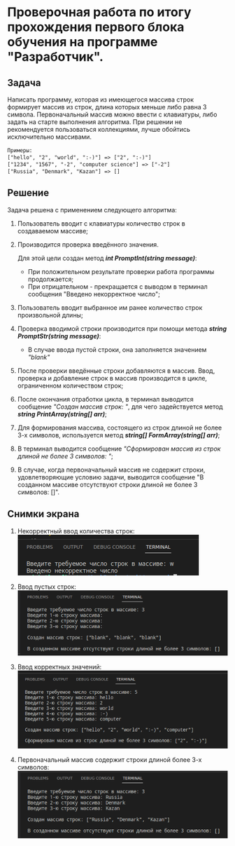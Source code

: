 # Проверочная работа по итогу прохождения первого блока обучения на программе "Разработчик".

## Задача
Написать программу, которая из имеющегося массива строк формирует массив из строк, длина которых меньше либо равна 3 символа.
Первоначальный массив можно ввести с клавиатуры, либо задать на старте выполнения алгоритма. 
При решении не рекомендуется пользоваться коллекциями, лучше обойтись исключительно массивами.

    Примеры:
    ["hello", "2", "world", ":-)"] => ["2", ":-)"]
    ["1234", "1567", "-2", "computer science"] => ["-2"]
    ["Russia", "Denmark", "Kazan"] => []

## Решение
Задача решена с применением следующего алгоритма: 
1. Пользователь вводит с клавиатуры количество строк в создаваемом массиве;
2. Производится проверка введённого значения. 
    
    Для этой цели создан метод **_int PromptInt(string message)_**:
    * При положительном результате проверки работа программы продолжается;
    * При отрицательном - прекращается с выводом в терминал сообщения "Введено некорректное число";
3. Пользователь вводит выбранное им ранее количество строк произвольной длины;
4. Проверка вводимой строки производится при помощи метода **_string PromptStr(string message)_**:
    * В случае ввода пустой строки, она заполняется значением *"blank"*
5. После проверки введённые строки добавляются в массив. Ввод, проверка и добавление строк в массив производится в цикле, ограниченном количеством строк;
6. После окончания отработки цикла, в терминал выводится сообщение *"Создан массив строк: <array>"*, для чего задействуется метод **_string PrintArray(string[] arr)_**;
7. Для формирования массива, состоящего из строк длиной не более 3-х символов, используется метод **_string[] FormArray(string[] arr)_**;
8. В терминал выводится сообщение *_"Сформирован массив из строк длиной не более 3 символов: <array>"_*;
9. В случае, когда первоначальный массив не содержит строки, удовлетворяющие условию задачи, выводится сообщение "В созданном массиве отсутствуют строки длиной не более 3 символов: []".

## Снимки экрана
1. Некорректный ввод количества строк:
![Invalid input of a strings number](images/invalid_input.png)

2. Ввод пустых строк:
![Blank strings input](images/blank_strings.png)

3. Ввод корректных значений:
![Valid values input](images/valid_strings.png)

4. Первоначальный массив содержит строки длиной более 3-х символов:
![All strings in original array are of length greater than 3 characters](images/long_strings.png)